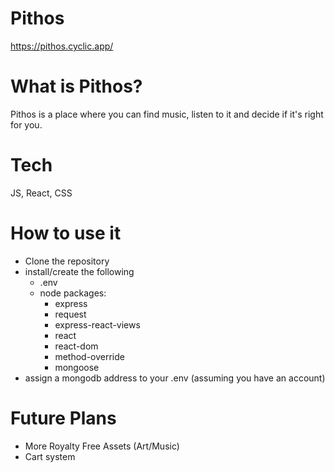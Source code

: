 # Pithos
https://pithos.cyclic.app/

# What is Pithos?
Pithos is a place where you can find music, listen to it and decide if it's right for you.

# Tech
JS, React, CSS

# How to use it
* Clone the repository
* install/create the following
  * .env
  * node packages:
    * express
    * request
    * express-react-views
    * react
    * react-dom
    * method-override
    * mongoose
* assign a mongodb address to your .env (assuming you have an account)

# Future Plans
* More Royalty Free Assets (Art/Music)
* Cart system

